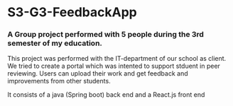 # S3-G3-FeedbackApp

### A Group project performed with 5 people during the 3rd semester of my education.

This project was performed with the IT-department of our school as client.
We tried to create a portal which was intented to support stduent in peer reviewing. 
Users can upload their work and get feedback and improvements from other students.

It consists of a java (Spring boot) back end and a React.js front end
